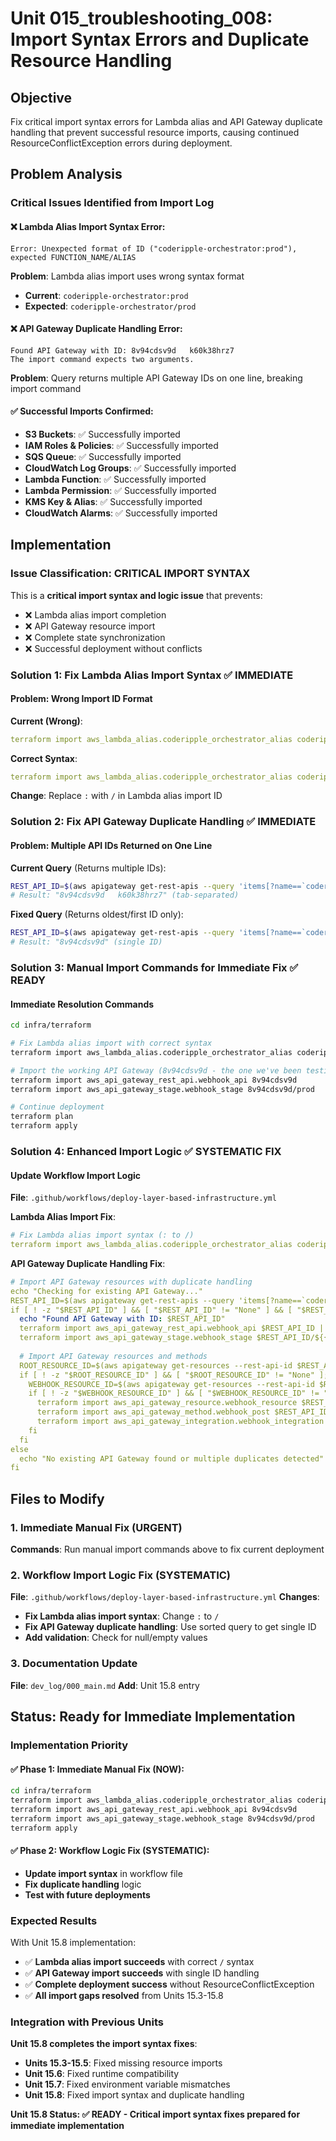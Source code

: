 # Unit 015_troubleshooting_008: Import Syntax Errors and Duplicate Resource Handling

## Objective

Fix critical import syntax errors for Lambda alias and API Gateway duplicate handling that prevent successful resource imports, causing continued ResourceConflictException errors during deployment.

## Problem Analysis

### Critical Issues Identified from Import Log

#### ❌ **Lambda Alias Import Syntax Error**:
```
Error: Unexpected format of ID ("coderipple-orchestrator:prod"), expected FUNCTION_NAME/ALIAS
```
**Problem**: Lambda alias import uses wrong syntax format
- **Current**: `coderipple-orchestrator:prod` 
- **Expected**: `coderipple-orchestrator/prod`

#### ❌ **API Gateway Duplicate Handling Error**:
```
Found API Gateway with ID: 8v94cdsv9d	k60k38hrz7
The import command expects two arguments.
```
**Problem**: Query returns multiple API Gateway IDs on one line, breaking import command

#### ✅ **Successful Imports Confirmed**:
- **S3 Buckets**: ✅ Successfully imported
- **IAM Roles & Policies**: ✅ Successfully imported  
- **SQS Queue**: ✅ Successfully imported
- **CloudWatch Log Groups**: ✅ Successfully imported
- **Lambda Function**: ✅ Successfully imported
- **Lambda Permission**: ✅ Successfully imported
- **KMS Key & Alias**: ✅ Successfully imported
- **CloudWatch Alarms**: ✅ Successfully imported

## Implementation

### Issue Classification: CRITICAL IMPORT SYNTAX
This is a **critical import syntax and logic issue** that prevents:
- ❌ Lambda alias import completion
- ❌ API Gateway resource import
- ❌ Complete state synchronization
- ❌ Successful deployment without conflicts

### Solution 1: Fix Lambda Alias Import Syntax ✅ IMMEDIATE

#### Problem: Wrong Import ID Format
**Current (Wrong)**:
```yaml
terraform import aws_lambda_alias.coderipple_orchestrator_alias coderipple-orchestrator:${{ env.TF_VAR_environment }}
```

**Correct Syntax**:
```yaml
terraform import aws_lambda_alias.coderipple_orchestrator_alias coderipple-orchestrator/${{ env.TF_VAR_environment }}
```

**Change**: Replace `:` with `/` in Lambda alias import ID

### Solution 2: Fix API Gateway Duplicate Handling ✅ IMMEDIATE

#### Problem: Multiple API IDs Returned on One Line
**Current Query** (Returns multiple IDs):
```bash
REST_API_ID=$(aws apigateway get-rest-apis --query 'items[?name==`coderipple-webhook-api`].id' --output text)
# Result: "8v94cdsv9d	k60k38hrz7" (tab-separated)
```

**Fixed Query** (Returns oldest/first ID only):
```bash
REST_API_ID=$(aws apigateway get-rest-apis --query 'items[?name==`coderipple-webhook-api`] | sort_by(@, &createdDate) | [0].id' --output text)
# Result: "8v94cdsv9d" (single ID)
```

### Solution 3: Manual Import Commands for Immediate Fix ✅ READY

#### Immediate Resolution Commands
```bash
cd infra/terraform

# Fix Lambda alias import with correct syntax
terraform import aws_lambda_alias.coderipple_orchestrator_alias coderipple-orchestrator/prod

# Import the working API Gateway (8v94cdsv9d - the one we've been testing)
terraform import aws_api_gateway_rest_api.webhook_api 8v94cdsv9d
terraform import aws_api_gateway_stage.webhook_stage 8v94cdsv9d/prod

# Continue deployment
terraform plan
terraform apply
```

### Solution 4: Enhanced Import Logic ✅ SYSTEMATIC FIX

#### Update Workflow Import Logic
**File**: `.github/workflows/deploy-layer-based-infrastructure.yml`

**Lambda Alias Import Fix**:
```yaml
# Fix Lambda alias import syntax (: to /)
terraform import aws_lambda_alias.coderipple_orchestrator_alias coderipple-orchestrator/${{ env.TF_VAR_environment }} || echo "Lambda alias import skipped (may not exist or already imported)"
```

**API Gateway Duplicate Handling Fix**:
```yaml
# Import API Gateway resources with duplicate handling
echo "Checking for existing API Gateway..."
REST_API_ID=$(aws apigateway get-rest-apis --query 'items[?name==`coderipple-webhook-api`] | sort_by(@, &createdDate) | [0].id' --output text 2>/dev/null || echo "")
if [ ! -z "$REST_API_ID" ] && [ "$REST_API_ID" != "None" ] && [ "$REST_API_ID" != "null" ]; then
  echo "Found API Gateway with ID: $REST_API_ID"
  terraform import aws_api_gateway_rest_api.webhook_api $REST_API_ID || echo "API Gateway REST API import skipped (may not exist or already imported)"
  terraform import aws_api_gateway_stage.webhook_stage $REST_API_ID/${{ env.TF_VAR_environment }} || echo "API Gateway stage import skipped (may not exist or already imported)"
  
  # Import API Gateway resources and methods
  ROOT_RESOURCE_ID=$(aws apigateway get-resources --rest-api-id $REST_API_ID --query 'items[?path==`/`].id' --output text 2>/dev/null || echo "")
  if [ ! -z "$ROOT_RESOURCE_ID" ] && [ "$ROOT_RESOURCE_ID" != "None" ]; then
    WEBHOOK_RESOURCE_ID=$(aws apigateway get-resources --rest-api-id $REST_API_ID --query 'items[?pathPart==`webhook`].id' --output text 2>/dev/null || echo "")
    if [ ! -z "$WEBHOOK_RESOURCE_ID" ] && [ "$WEBHOOK_RESOURCE_ID" != "None" ]; then
      terraform import aws_api_gateway_resource.webhook_resource $REST_API_ID/$WEBHOOK_RESOURCE_ID || echo "API Gateway webhook resource import skipped"
      terraform import aws_api_gateway_method.webhook_post $REST_API_ID/$WEBHOOK_RESOURCE_ID/POST || echo "API Gateway POST method import skipped"
      terraform import aws_api_gateway_integration.webhook_integration $REST_API_ID/$WEBHOOK_RESOURCE_ID/POST || echo "API Gateway integration import skipped"
    fi
  fi
else
  echo "No existing API Gateway found or multiple duplicates detected"
fi
```

## Files to Modify

### 1. Immediate Manual Fix (URGENT)
**Commands**: Run manual import commands above to fix current deployment

### 2. Workflow Import Logic Fix (SYSTEMATIC)
**File**: `.github/workflows/deploy-layer-based-infrastructure.yml`
**Changes**:
- **Fix Lambda alias import syntax**: Change `:` to `/`
- **Fix API Gateway duplicate handling**: Use sorted query to get single ID
- **Add validation**: Check for null/empty values

### 3. Documentation Update
**File**: `dev_log/000_main.md`
**Add**: Unit 15.8 entry

## Status: Ready for Immediate Implementation

### Implementation Priority

#### ✅ **Phase 1: Immediate Manual Fix** (NOW):
```bash
cd infra/terraform
terraform import aws_lambda_alias.coderipple_orchestrator_alias coderipple-orchestrator/prod
terraform import aws_api_gateway_rest_api.webhook_api 8v94cdsv9d
terraform import aws_api_gateway_stage.webhook_stage 8v94cdsv9d/prod
terraform apply
```

#### ✅ **Phase 2: Workflow Logic Fix** (SYSTEMATIC):
- **Update import syntax** in workflow file
- **Fix duplicate handling** logic
- **Test with future deployments**

### Expected Results
With Unit 15.8 implementation:
- ✅ **Lambda alias import succeeds** with correct `/` syntax
- ✅ **API Gateway import succeeds** with single ID handling
- ✅ **Complete deployment success** without ResourceConflictException
- ✅ **All import gaps resolved** from Units 15.3-15.8

### Integration with Previous Units
**Unit 15.8 completes the import syntax fixes**:
- **Units 15.3-15.5**: Fixed missing resource imports
- **Unit 15.6**: Fixed runtime compatibility
- **Unit 15.7**: Fixed environment variable mismatches
- **Unit 15.8**: Fixed import syntax and duplicate handling

**Unit 15.8 Status: ✅ READY - Critical import syntax fixes prepared for immediate implementation**
